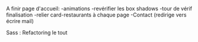 A finir page d'accueil: -animations
                        -revérifier les box shadows
                        -tour de vérif finalisation
                        -relier card-restaurants à chaque page
                        -Contact (redirige vers écrire mail)

Sass : Refactoring le tout